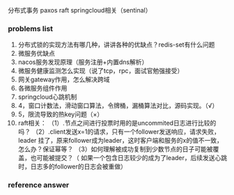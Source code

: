分布式事务
paxos raft
springcloud相关（sentinal）
### problems list
1. 分布式锁的实现方法有哪几种，讲讲各种的优缺点？redis-set有什么问题
2. 微服务优缺点
3. nacos服务发现原理（服务注册+内置dns解析）
4. 微服务健康监测怎么实现（说了tcp，rpc，面试官勉强接受）
5. 网关gateway作用，怎么解决跨域
6. 各微服务组件作用
7. springcloud心跳机制
8. 4，窗口计数法，滑动窗口算法，令牌桶，漏桶算法对比，源码实现。（√）
9. 5，限流导致的热key问题（×）
10. raft相关：
   （1）.节点之间进行投票时用的是uncommited日志进行比较的吗？
   （2）.client发送x=1的请求，只有一个follower发送响应，请求失败，leader
    挂了，原来follower成为leader，这时客户端和服务的x的值不一致，怎么办？保证幂等？
   （3）如何理解被成功复制到少数节点的日子可能被覆盖，也可能被提交？（
    如果一个包含日志较少的成为了leader，后续发送心跳时，日志多的follower的日志会被重做）


### reference answer
